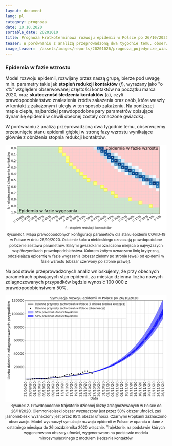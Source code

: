```yaml
---
layout: document
lang: pl
category: prognoza
date: 10.10.2020
sortable_date: 20201010
title: Prognoza krótkoterminowa rozwoju epidemii w Polsce po 26/10/2020
teaser: W porównaniu z analizą przeprowadzoną dwa tygodnie temu, obserwujemy przesunięcie stanu epidemii głębiej w stronę fazy wzrostu wynikające głównie z obniżenia stopnia redukcji kontaktów.
image_teaser:  /assets/images/reports/20201026/prognoza_pojedyncze_wiazki_26102020_backtracking_q0.6_pl_v7b_2.png
---
```


<h3>Epidemia w fazie wzrostu</h3>

<p>Model rozwoju epidemii, rozwijany przez naszą grupę, bierze pod uwagę m.in. parametry takie jak <span style="font-weight: bold">stopień redukcji kontaktów</span> (<span style="font-style:italic">f</span>), wyrażany jako "o x%" względem obserwowanej częstości kontaktów na początku marca 2020, oraz <span style="font-weight: bold">skuteczność śledzenia kontaktów</span> (<span style="font-style: italic">b</span>), czyli prawdopodobieństwo znalezienia źródła zakażenia oraz osób, które weszły w kontakt z zakażonym i uległy w ten sposób zakażeniu. Na poniższej mapie ciepła, najbardziej prawdopodobne pary parametrów opisujące dynamikę epidemii w chwili obecnej zostały oznaczone gwiazdką. </p>

<p>W porównaniu z analizą przeprowadzoną dwa tygodnie temu, obserwujemy przesunięcie stanu epidemii głębiej w stronę fazy wzrostu wynikające głównie z obniżenia stopnia redukcji kontaktów.</p>

<div style="text-align: center" class="row 90%">
    <span class="image fit">
        <img src="/assets/images/reports/20201026/heatmap_PL_bf_20201027.png" style="display: block; margin: 0 auto;"/>
    </span>
    <small>Rysunek 1. Mapa prawdopodobnych konfiguracji parametrów dla stanu epidemii COVID-19 w Polsce w dniu 26/10/2020. Odcienie koloru niebieskiego oznaczają prawdopodobne położenie zestawu parametrów. Białymi gwiazdkami oznaczono miejsca o najwyższych współczynnikach prawdopodobieństwa. Kolorem żółtym oznaczano linię krytyczną, oddzielającą epidemię w fazie wygasania (obszar zielony po stronie lewej) od epidemii w fazie wzrostu (obszar czerwony po stronie prawej).</small>
</div>

<p>Na podstawie przeprowadzonych analiz wnioskujemy, że przy obecnych parametrach opisujących stan epidemii, za miesiąc dzienna liczba nowych zdiagnozowanych przypadków będzie wynosić 100 000 z prawdopodobieństwem 50%. </p>
<div style="text-align: center" class="row 90%">
    <span class="image fit">
        <img src="/assets/images/reports/20201026/prognoza_pojedyncze_wiazki_26102020_backtracking_q0.6_pl_v7b_2.png" style="display: block; margin: 0 auto;"/>
    </span>
    <small>Rysunek 2. Prawdopodobne trajektorie dziennej liczby zdiagnozowanych w Polsce do 26/11/2020. Ciemnoniebieski obszar wyznaczony jest przez 50% obszar ufności, zaś jasnoniebieski wyznaczony jest przez 95% obszar ufności. Czarnymi kropkami zaznaczono obserwacje. Model wyznaczył symulacje rozwoju epidemii w Polsce w oparciu o dane z ostatniego miesiąca do 26 października 2020 włącznie. Trajektorie, na podstawie których wygenerowano obszary ufności, wygenerowano na podstawie modelu mikrosymulacyjnego z modułem śledzenia kontaktów.</small>
</div>